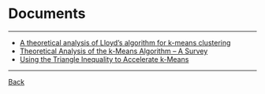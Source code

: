 # Documents

---

- [A theoretical analysis of Lloyd’s algorithm for k-means clustering](https://web.archive.org/web/20151208140946/https://gautam5.cse.iitk.ac.in/opencs/sites/default/files/final.pdf)
- [Theoretical Analysis of the k-Means Algorithm – A Survey](https://arxiv.org/pdf/1602.08254)
- [Using the Triangle Inequality to Accelerate k-Means](https://cseweb.ucsd.edu/~elkan/kmeansicml03.pdf)

---

[Back](./../Cluster.md)
